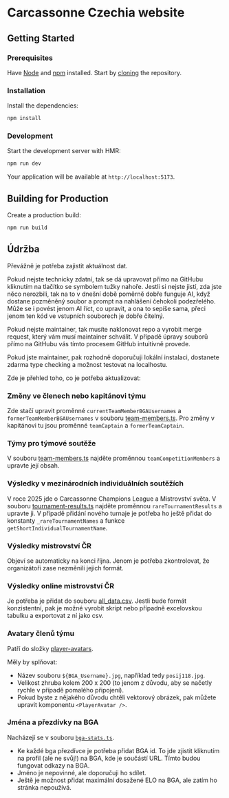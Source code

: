 # Carcassonne Czechia website

## Getting Started

### Prerequisites

Have [Node](https://nodejs.org/en) and [npm](https://www.npmjs.com/) installed. Start by [cloning](https://www.geeksforgeeks.org/how-to-git-clone-a-remote-repository/) the repository.

### Installation

Install the dependencies:

```bash
npm install
```

### Development

Start the development server with HMR:

```bash
npm run dev
```

Your application will be available at `http://localhost:5173`.

## Building for Production

Create a production build:

```bash
npm run build
```

## Údržba

Převážně je potřeba zajistit aktuálnost dat.

Pokud nejste technicky zdatní, tak se dá upravovat přímo na GitHubu kliknutím na tlačítko se symbolem tužky nahoře. Jestli si nejste jistí, zda jste něco nerozbili, tak na to v dnešní době poměrně dobře funguje AI, když dostane pozměněný soubor a prompt na nahlášení čehokoli podezřelého. Může se i povést jenom AI říct, co upravit, a ona to sepíše sama, přeci jenom ten kód ve vstupních souborech je dobře čitelný.

Pokud nejste maintainer, tak musíte naklonovat repo a vyrobit merge request, který vám musí maintainer schválit. V případě úpravy souborů přímo na GitHubu vás tímto procesem GitHub intuitivně provede.

Pokud jste maintainer, pak rozhodně doporučuji lokální instalaci, dostanete zdarma type checking a možnost testovat na localhostu.

Zde je přehled toho, co je potřeba aktualizovat:

### Změny ve členech nebo kapitánovi týmu

Zde stačí upravit proměnné `currentTeamMemberBGAUsernames` a `formerTeamMemberBGAUsernames` v souboru [team-members.ts](https://github.com/posij118/carcassonne-czechia/blob/main/app/players/team-members.ts). Pro změny v kapitánovi tu jsou proměnné `teamCaptain` a `formerTeamCaptain`.

### Týmy pro týmové soutěže

V souboru [team-members.ts](https://github.com/posij118/carcassonne-czechia/blob/main/app/players/team-members.ts) najděte proměnnou `teamCompetitionMembers` a upravte její obsah.

### Výsledky v mezinárodních individuálních soutěžích

V roce 2025 jde o Carcassonne Champions League a Mistrovství světa. V souboru [tournament-results.ts](https://github.com/posij118/carcassonne-czechia/blob/main/app/players/tournament-results.ts) najděte proměnnou `rareTournamentResults` a upravte ji. V případě přidání nového turnaje je potřeba ho ještě přidat do konstanty `_rareTournamentNames` a funkce `getShortIndividualTournamentName`.

### Výsledky mistrovství ČR

Objeví se automaticky na konci října. Jenom je potřeba zkontrolovat, že organizátoři zase nezměnili jejich formát.

### Výsledky online mistrovství ČR

Je potřeba je přidat do souboru [all_data.csv](https://github.com/posij118/carcassonne-czechia/blob/main/src/raw-data/online-championships/all_data.csv). Jestli bude formát konzistentní, pak je možné vyrobit skript nebo případně excelovskou tabulku a exportovat z ní jako csv.

### Avatary členů týmu

Patří do složky [player-avatars](https://github.com/posij118/carcassonne-czechia/tree/main/public/assets/player-avatars).

Měly by splňovat:

- Název souboru `${BGA_Username}.jpg`, například tedy `posij118.jpg`.
- Velikost zhruba kolem 200 x 200 (to jenom z důvodu, aby se načetly rychle v případě pomalého připojení).
- Pokud byste z nějakého důvodu chtěli vektorový obrázek, pak můžete upravit komponentu `<PlayerAvatar />`.

### Jména a přezdívky na BGA

Nacházejí se v souboru [`bga-stats.ts`](https://github.com/posij118/carcassonne-czechia/blob/main/app/players/bga-stats.ts).

- Ke každé bga přezdívce je potřeba přidat BGA id. To jde zjistit kliknutím na profil (ale ne svůj!) na BGA, kde je součástí URL. Tímto budou fungovat odkazy na BGA.
- Jméno je nepovinné, ale doporučuji ho sdílet.
- Ještě je možnost přidat maximální dosažené ELO na BGA, ale zatím ho stránka nepoužívá.
